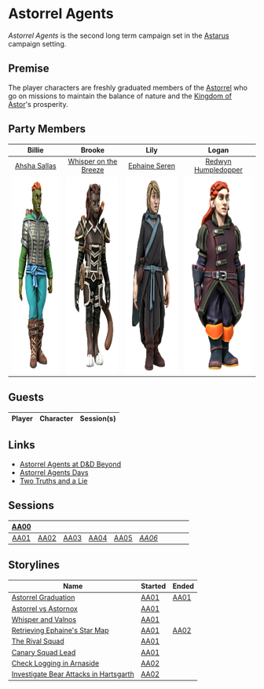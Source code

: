 # Astorrel Agents

*Astorrel Agents* is the second long term campaign set in the [Astarus](../../planes/astarus.md) campaign setting.

## Premise

The player characters are freshly graduated members of the [Astorrel](../../organisations/astorrel/astorrel.md) who go on missions to maintain the balance of nature and the [Kingdom of Astor](../../civilisations/kingdom-of-astor/kingdom-of-astor.md)'s prosperity.

## Party Members

| Billie | Brooke | Lily | Logan |
|:---:|:---:|:---:|:---:|
| [Ahsha Sallas](../../characters/ahsha-sallas.md) | [Whisper on the Breeze](../../characters/whisper-on-the-breeze.md) | [Ephaine Seren](../../characters/ephaine-seren.md) | [Redwyn Humpledopper](../../characters/redwyn-humpledopper.md) |
| <img src="https://raw.githubusercontent.com/jesskelsall/astarus-images/main/people/portraits/b0b553e82a907ff3.png" height="400" /> | <img src="https://raw.githubusercontent.com/jesskelsall/astarus-images/main/people/portraits/63cc05f09a0e0c3b.png" height="400" /> | <img src="https://raw.githubusercontent.com/jesskelsall/astarus-images/main/people/portraits/3840bf1d6c005683.png" height="400" /> | <img src="https://raw.githubusercontent.com/jesskelsall/astarus-images/main/people/portraits/04a625d21baed3cb.png" height="400" /> |

## Guests

| Player | Character | Session(s) |
| --- | --- | --- |

## Links

- [Astorrel Agents at D&D Beyond](https://www.dndbeyond.com/campaigns/1620558)
- [Astorrel Agents Days](days.md)
- [Two Truths and a Lie](two-truths-and-a-lie.md)

## Sessions

| [AA00](../../sessions/AA00.md) | | | | | | | | | |
|:---:|:---:|:---:|:---:|:---:|:---:|:---:|:---:|:---:|:---:|
| [AA01](../../sessions/AA01.md) | [AA02](../../sessions/AA02.md) | [AA03](../../sessions/AA03.md) | [AA04](../../sessions/AA04.md) | [AA05](../../sessions/AA05.md) | *[AA06](../../sessions/AA06.md)*

## Storylines

| Name | Started | Ended |
| --- | --- | --- |
| [Astorrel Graduation](../../storylines/astorrel-graduation.md) | [AA01](../../sessions/AA01.md) | [AA01](../../sessions/AA01.md) |
| [Astorrel vs Astornox](../../storylines/astorrel-vs-astornox.md) | [AA01](../../sessions/AA01.md) | |
| [Whisper and Valnos](../../storylines/whisper-and-valnos.md) | [AA01](../../sessions/AA01.md) | |
| [Retrieving Ephaine's Star Map](../../storylines/retrieving-ephaines-star-map.md) | [AA01](../../sessions/AA01.md) | [AA02](../../sessions/AA02.md) |
| [The Rival Squad](../../storylines/the-rival-squad.md) | [AA01](../../sessions/AA01.md) | |
| [Canary Squad Lead](../../storylines/canary-squad-lead.md) | [AA01](../../sessions/AA01.md) | |
| [Check Logging in Arnaside](../../storylines/check-logging-in-arnaside.md) | [AA02](../../sessions/AA02.md) | |
| [Investigate Bear Attacks in Hartsgarth](../../storylines/investigate-bear-attacks-in-hartsgarth.md) | [AA02](../../sessions/AA02.md) | |

